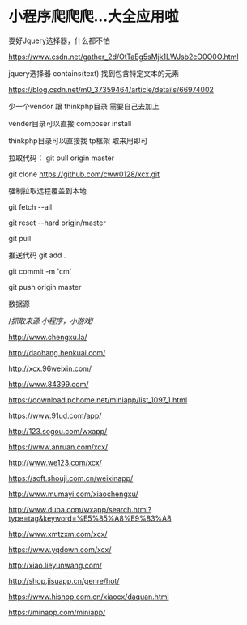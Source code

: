 小程序爬爬爬...大全应用啦
===============


耍好Jquery选择器，什么都不怕

https://www.csdn.net/gather_2d/OtTaEg5sMjk1LWJsb2cO0O0O.html

jquery选择器 contains(text) 找到包含特定文本的元素

https://blog.csdn.net/m0_37359464/article/details/66974002


少一个vendor 跟 thinkphp目录 需要自己去加上

vender目录可以直接   composer install

thinkphp目录可以直接找 tp框架 取来用即可


拉取代码： git pull origin master

git clone https://github.com/cww0128/xcx.git


强制拉取远程覆盖到本地

git fetch --all

git reset --hard origin/master

git pull



推送代码
git add .

git commit -m 'cm'

git push origin master


数据源

/*抓取来源  小程序，小游戏*/

http://www.chengxu.la/

http://daohang.henkuai.com/

http://xcx.96weixin.com/

http://www.84399.com/

https://download.pchome.net/miniapp/list_1097_1.html

https://www.91ud.com/app/

http://123.sogou.com/wxapp/

https://www.anruan.com/xcx/

http://www.we123.com/xcx/

https://soft.shouji.com.cn/weixinapp/

http://www.mumayi.com/xiaochengxu/

http://www.duba.com/wxapp/search.html?type=tag&keyword=%E5%85%A8%E9%83%A8

http://www.xmtzxm.com/xcx/

https://www.yqdown.com/xcx/

http://xiao.lieyunwang.com/

http://shop.jisuapp.cn/genre/hot/

https://www.hishop.com.cn/xiaocx/daquan.html

https://minapp.com/miniapp/




